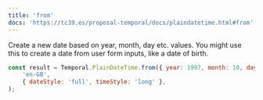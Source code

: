 ```yaml
---
title: 'from'
docs: 'https://tc39.es/proposal-temporal/docs/plaindatetime.html#from'
---
```


Create a new date based on year, month, day etc. values. You might use this to create a date from user form inputs, like a date of birth.

```javascript
const result = Temporal.PlainDateTime.from({ year: 1997, month: 10, day: 1 }).toLocaleString(
	'en-GB',
	{ dateStyle: 'full', timeStyle: 'long' },
);
```
